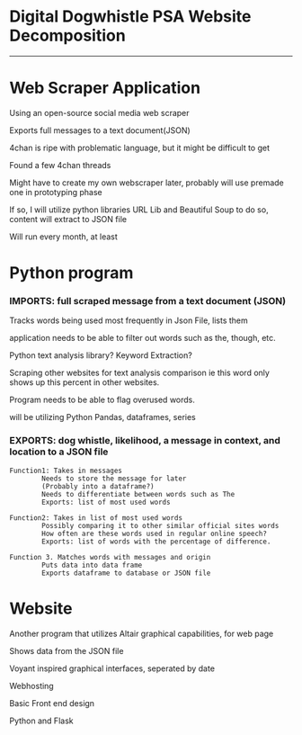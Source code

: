 

# Digital Dogwhistle PSA Website Decomposition

_____


# Web Scraper Application


Using an open-source social media web scraper

Exports full messages to a text document(JSON)

4chan is ripe with problematic language, but it might be difficult to get

Found a few 4chan threads

Might have to create my own webscraper later, probably will use premade one in prototyping phase

If so, I will utilize python libraries URL Lib and Beautiful Soup to do so, content will extract to JSON file

Will run every month, at least



# Python program


### IMPORTS: full scraped message from a text document (JSON)
Tracks words being used most frequently in Json File, lists them

application needs to be able to filter out words such as the, though, etc.

Python text analysis library? Keyword Extraction?


Scraping other websites for text analysis comparison ie this word only shows up this percent in other websites.

Program needs to be able to flag overused words.


will be utilizing Python Pandas, dataframes, series


### EXPORTS: dog whistle, likelihood, a message in context, and location to a JSON file


	Function1: Takes in messages
			Needs to store the message for later
			(Probably into a dataframe?)
			Needs to differentiate between words such as The
			Exports: list of most used words

	Function2: Takes in list of most used words
			Possibly comparing it to other similar official sites words
			How often are these words used in regular online speech?
			Exports: list of words with the percentage of difference.

	Function 3. Matches words with messages and origin
			Puts data into data frame
			Exports dataframe to database or JSON file









# Website
Another program that utilizes Altair graphical capabilities, for web page

Shows data from the JSON file

Voyant inspired graphical interfaces, seperated by date

Webhosting

Basic Front end design


Python and Flask




